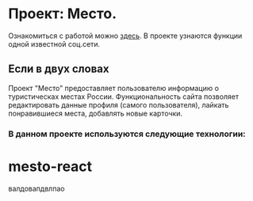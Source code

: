 # Проект: Место. 
Ознакомиться с работой можно [здесь](). 
В проекте узнаются функции одной известной соц.сети.

## Если в двух словах

Проект "Место" предоставляет пользователю информацию о туристическах местах России. Функциональность сайта позволяет редактировать данные профиля (самого пользователя), лайкать понравившиеся места, добавлять новые карточки.

### В данном проекте используются следующие технологии:

# mesto-react
валдовапдвлпао
